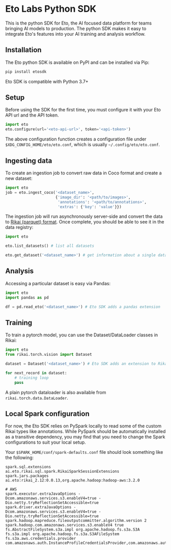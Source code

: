 # Eto Labs Python SDK

This is the python SDK for Eto, the AI focused data platform for teams bringing AI models to production.
The python SDK makes it easy to integrate Eto's features into your AI training and analysis workflow.

## Installation

The Eto python SDK is available on PyPI and can be installed via Pip:

```bash
pip install etosdk
```

Eto SDK is compatible with Python 3.7+

## Setup

Before using the SDK for the first time, you must configure it with your Eto API url and the API token.

```python
import eto
eto.configure(url='<eto-api-url>', token='<api-token>')
```

The above configuration function creates a configuration file under `$XDG_CONFIG_HOME/eto/eto.conf`,
which is usually `~/.config/eto/eto.conf`.

## Ingesting data

To create an ingestion job to convert raw data in Coco format and create a new dataset:

```python
import eto
job = eto.ingest_coco('<dataset_name>',
                      {'image_dir': '<path/to/images>',
                       'annotations': '<path/to/annotations>',
                       'extras': {'key': 'value'}})
```

The ingestion job will run asynchronously server-side and convert the data to [Rikai (parquet) format](github.com/eto-ai/rikai).
Once complete, you should be able to see it in the data registry:

```python
import eto

eto.list_datasets() # list all datasets

eto.get_dataset('<dataset_name>') # get information about a single dataset
```

## Analysis

Accessing a particular dataset is easy via Pandas:

```python
import eto
import pandas as pd

df = pd.read_eto('<dataset_name>') # Eto SDK adds a pandas extension
```

## Training 

To train a pytorch model, you can use the Dataset/DataLoader classes in Rikai: 

```python
import eto
from rikai.torch.vision import Dataset

dataset = Dataset('<dataset_name>') # Eto SDK adds an extension to Rikai to resolve dataset references 

for next_record in dataset:
    # training loop
    pass
```

A plain pytorch dataloader is also available from `rikai.torch.data.DataLoader`.

## Local Spark configuration

For now, the Eto SDK relies on PySpark locally to read some of the custom Rikai types like annotations.
While PySpark should be automatically installed as a transitive dependency, you may find that you need
to change the Spark configurations to suit your local setup.

Your `$SPARK_HOME/conf/spark-defaults.conf` file should look something like the following:

```text
spark.sql.extensions               ai.eto.rikai.sql.spark.RikaiSparkSessionExtensions
spark.jars.packages                ai.eto:rikai_2.12:0.0.13,org.apache.hadoop:hadoop-aws:3.2.0

# AWS
spark.executor.extraJavaOptions -Dcom.amazonaws.services.s3.enableV4=true -Dio.netty.tryReflectionSetAccessible=true
spark.driver.extraJavaOptions -Dcom.amazonaws.services.s3.enableV4=true -Dio.netty.tryReflectionSetAccessible=true
spark.hadoop.mapreduce.fileoutputcommitter.algorithm.version 2
spark.hadoop.com.amazonaws.services.s3.enableV4 true
fs.AbstractFileSystem.s3a.impl org.apache.hadoop.fs.s3a.S3A
fs.s3a.impl org.apache.hadoop.fs.s3a.S3AFileSystem
fs.s3a.aws.credentials.provider com.amazonaws.auth.InstanceProfileCredentialsProvider,com.amazonaws.auth.DefaultAWSCredentialsProviderChain
```